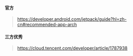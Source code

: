 #### 官方

> https://developer.android.com/jetpack/guide?hl=zh-cn#recommended-app-arch

#### 三方优秀

> https://cloud.tencent.com/developer/article/1787938